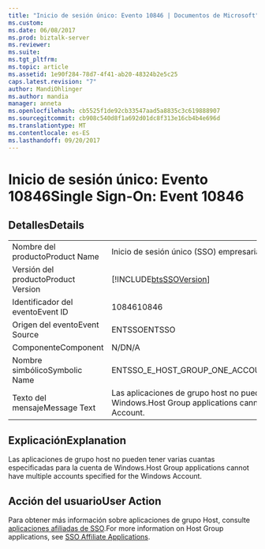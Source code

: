 ```yaml
---
title: "Inicio de sesión único: Evento 10846 | Documentos de Microsoft"
ms.custom: 
ms.date: 06/08/2017
ms.prod: biztalk-server
ms.reviewer: 
ms.suite: 
ms.tgt_pltfrm: 
ms.topic: article
ms.assetid: 1e90f284-78d7-4f41-ab20-48324b2e5c25
caps.latest.revision: "7"
author: MandiOhlinger
ms.author: mandia
manager: anneta
ms.openlocfilehash: cb5525f1de92cb33547aad5a8835c3c619888907
ms.sourcegitcommit: cb908c540d8f1a692d01dc8f313e16cb4b4e696d
ms.translationtype: MT
ms.contentlocale: es-ES
ms.lasthandoff: 09/20/2017
---
```

# <a name="single-sign-on-event-10846"></a><span data-ttu-id="ccf8f-102">Inicio de sesión único: Evento 10846</span><span class="sxs-lookup"><span data-stu-id="ccf8f-102">Single Sign-On: Event 10846</span></span>
## <a name="details"></a><span data-ttu-id="ccf8f-103">Detalles</span><span class="sxs-lookup"><span data-stu-id="ccf8f-103">Details</span></span>  
  
|||  
|-|-|  
|<span data-ttu-id="ccf8f-104">Nombre del producto</span><span class="sxs-lookup"><span data-stu-id="ccf8f-104">Product Name</span></span>|<span data-ttu-id="ccf8f-105">Inicio de sesión único (SSO) empresarial</span><span class="sxs-lookup"><span data-stu-id="ccf8f-105">Enterprise Single Sign-On</span></span>|  
|<span data-ttu-id="ccf8f-106">Versión del producto</span><span class="sxs-lookup"><span data-stu-id="ccf8f-106">Product Version</span></span>|[!INCLUDE[btsSSOVersion](../includes/btsssoversion-md.md)]|  
|<span data-ttu-id="ccf8f-107">Identificador del evento</span><span class="sxs-lookup"><span data-stu-id="ccf8f-107">Event ID</span></span>|<span data-ttu-id="ccf8f-108">10846</span><span class="sxs-lookup"><span data-stu-id="ccf8f-108">10846</span></span>|  
|<span data-ttu-id="ccf8f-109">Origen del evento</span><span class="sxs-lookup"><span data-stu-id="ccf8f-109">Event Source</span></span>|<span data-ttu-id="ccf8f-110">ENTSSO</span><span class="sxs-lookup"><span data-stu-id="ccf8f-110">ENTSSO</span></span>|  
|<span data-ttu-id="ccf8f-111">Componente</span><span class="sxs-lookup"><span data-stu-id="ccf8f-111">Component</span></span>|<span data-ttu-id="ccf8f-112">N/D</span><span class="sxs-lookup"><span data-stu-id="ccf8f-112">N/A</span></span>|  
|<span data-ttu-id="ccf8f-113">Nombre simbólico</span><span class="sxs-lookup"><span data-stu-id="ccf8f-113">Symbolic Name</span></span>|<span data-ttu-id="ccf8f-114">ENTSSO_E_HOST_GROUP_ONE_ACCOUNT_ONLY</span><span class="sxs-lookup"><span data-stu-id="ccf8f-114">ENTSSO_E_HOST_GROUP_ONE_ACCOUNT_ONLY</span></span>|  
|<span data-ttu-id="ccf8f-115">Texto del mensaje</span><span class="sxs-lookup"><span data-stu-id="ccf8f-115">Message Text</span></span>|<span data-ttu-id="ccf8f-116">Las aplicaciones de grupo host no pueden tener varias cuantas especificadas para la cuenta de Windows.</span><span class="sxs-lookup"><span data-stu-id="ccf8f-116">Host Group applications cannot have multiple accounts specified for the Windows Account.</span></span>|  
  
## <a name="explanation"></a><span data-ttu-id="ccf8f-117">Explicación</span><span class="sxs-lookup"><span data-stu-id="ccf8f-117">Explanation</span></span>  
 <span data-ttu-id="ccf8f-118">Las aplicaciones de grupo host no pueden tener varias cuantas especificadas para la cuenta de Windows.</span><span class="sxs-lookup"><span data-stu-id="ccf8f-118">Host Group applications cannot have multiple accounts specified for the Windows Account.</span></span>  
  
## <a name="user-action"></a><span data-ttu-id="ccf8f-119">Acción del usuario</span><span class="sxs-lookup"><span data-stu-id="ccf8f-119">User Action</span></span>  
 <span data-ttu-id="ccf8f-120">Para obtener más información sobre aplicaciones de grupo Host, consulte [aplicaciones afiliadas de SSO](../core/sso-affiliate-applications.md).</span><span class="sxs-lookup"><span data-stu-id="ccf8f-120">For more information on Host Group applications, see [SSO Affiliate Applications](../core/sso-affiliate-applications.md).</span></span>